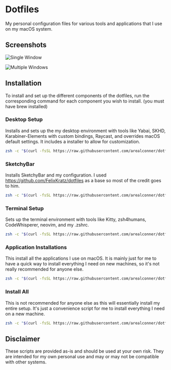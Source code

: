 # Dotfiles

My personal configuration files for various tools and applications that I use on my macOS system.

## Screenshots

![Single Window](screenshots/single-window.png)

![Multiple Windows](screenshots/multiple-windows.png)

## Installation

To install and set up the different components of the dotfiles, run the corresponding command for each component you wish to install. (you must have brew installed)

### Desktop Setup

Installs and sets up the my desktop environment with tools like Yabai, SKHD, Karabiner-Elements with custom bindings, Raycast, and overrides macOS default settings. It includes a installer to allow for customization. 

```zsh
zsh -c "$(curl -fsSL https://raw.githubusercontent.com/arealconner/dotfiles/main/install-desktop.sh)"
```

### SketchyBar

Installs SketchyBar and my configuration. I used https://github.com/FelixKratz/dotfiles as a base so most of the credit goes to him.

```zsh
zsh -c "$(curl -fsSL https://raw.githubusercontent.com/arealconner/dotfiles/main/install-sketchybar.sh)"
```

### Terminal Setup

Sets up the terminal environment with tools like Kitty, zsh4humans, CodeWhisperer, neovim, and my .zshrc.

```zsh
zsh -c "$(curl -fsSL https://raw.githubusercontent.com/arealconner/dotfiles/main/install-terminal.sh)"
```

### Application Installations

This install all the applications I use on macOS. It is mainly just for me to have a quick way to install everything I need on new machines, so it's not really recommended for anyone else. 

```zsh
zsh -c "$(curl -fsSL https://raw.githubusercontent.com/arealconner/dotfiles/main/install-apps.sh)"
```

### Install All
This is not recommended for anyone else as this will essentially install my entire setup. It's just a convenience script for me to install everything I need on a new machine.
```zsh
zsh -c "$(curl -fsSL https://raw.githubusercontent.com/arealconner/dotfiles/main/install.sh)"
```

## Disclaimer

These scripts are provided as-is and should be used at your own risk. They are intended for my own personal use and may or may not be compatible with other systems.
